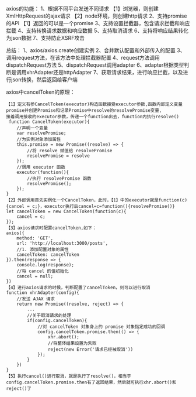 axios的功能：
1、根据不同平台发送不同请求
【1】浏览器，则创建XmlHttpRequest的ajax请求
【2】node环境，则创建http请求
2、支持promise的API
【1】返回的可以是一个promise
3、支持设置拦截器，包含请求拦截和响应拦截
4、支持转换请求数据和响应数据
5、支持取消请求
6、支持将响应结果转化为json数据
7、支持防止XSRF攻击

总结：
1、axios/axios.create创建实例
2、合并默认配置和外部传入的配置
3、调用request方法，在该方法中处理拦截器配置
4、request方法调用dispatchRequest方法
5、dispatchRequest调用adapter
6、adapter根据类型判断是调用xhrAdapter还是httpAdapter
7、获取请求结果，进行响应拦截，以及进行json转换，然后返回给客户端

axios中cancelToken的原理：
```
【1】定义有参CancelToken(executor)构造函数接受executor参数,函数内部定义变量promise并创建Promise和记录Promise中resolve的resolvePromise变量,
接着调用接收的executor参数，传递一个function出去，function内执行resolve()
 function CancelToken(executor){
    //声明一个变量
    var resolvePromise;
    //为实例对象添加属性
    this.promise = new Promise((resolve) => {
        //将 resolve 赋值给 resolvePromise
        resolvePromise = resolve
    });
    //调用 executor 函数
    executor(function(){
        //执行 resolvePromise 函数
        resolvePromise();
    });
}
【2】外部调用首先实例化一个CancelToken，此时，【1】中的executor就是function(c){cancel = c;}，executor执行后cancel=c=function(){resolvePromise()}
let cancelToken = new CancelToken(function(c){
    cancel = c;
});
【3】axios请求时配置cancelToken,如下：
axios({
    method: 'GET',
    url: 'http://localhost:3000/posts',
    //1. 添加配置对象的属性
    cancelToken: cancelToken
}).then(response => {
    console.log(response);
    //将 cancel 的值初始化
    cancel = null;
})
【4】进行axios请求的时候，判断配置了cancelToken，则可以进行取消
function xhrAdapter(config){
    //发送 AJAX 请求
    return new Promise((resolve, reject) => {
        ...
        //关于取消请求的处理
        if(config.cancelToken){
            //对 cancelToken 对象身上的 promise 对象指定成功的回调
            config.cancelToken.promise.then(() => {
                xhr.abort();
                //将整体结果设置为失败
                reject(new Error('请求已经被取消'))
            });
        }
    })
}
【5】执行cancel()进行取消，就是执行了resolve()，相当于 config.cancelToken.promise.then有了返回结果，然后就可执行xhr.abort()和reject()了
```